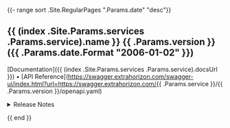 {{- range sort .Site.RegularPages ".Params.date" "desc"}}
## {{ (index .Site.Params.services .Params.service).name }} {{ .Params.version }} ({{ .Params.date.Format "2006-01-02" }})
[Documentation]({{ (index .Site.Params.services .Params.service).docsUrl }}) • [API Reference](https://swagger.extrahorizon.com/swagger-ui/index.html?url=https://swagger.extrahorizon.com/{{ .Params.service }}/{{ .Params.version }}/openapi.yaml)

<details>
<summary>Release Notes</summary>
{{ .RawContent }}
</details>

{{ end }}